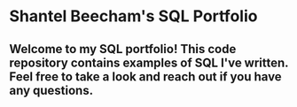 # Shantel Beecham's SQL Portfolio 
## Welcome to my SQL portfolio! This code repository contains examples of SQL I've written. Feel free to take a look and reach out if you have any questions.
